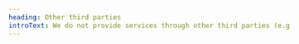 ```yaml
---
heading: Other third parties
introText: We do not provide services through other third parties (e.g. NDIS, Work Cover, Victims Services).
---
```

